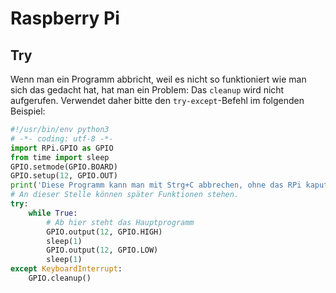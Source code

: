 # Raspberry Pi

## Try

Wenn man ein Programm abbricht, weil es nicht so funktioniert wie man sich das gedacht hat, hat man ein Problem: Das `cleanup` wird nicht aufgerufen. Verwendet daher bitte den `try-except`-Befehl im folgenden Beispiel:

```python
#!/usr/bin/env python3
# -*- coding: utf-8 -*-
import RPi.GPIO as GPIO
from time import sleep
GPIO.setmode(GPIO.BOARD)
GPIO.setup(12, GPIO.OUT)
print('Diese Programm kann man mit Strg+C abbrechen, ohne das RPi kaputt zu machen.')
# An dieser Stelle können später Funktionen stehen.
try:
    while True:
        # Ab hier steht das Hauptprogramm
        GPIO.output(12, GPIO.HIGH)
        sleep(1)
        GPIO.output(12, GPIO.LOW)
        sleep(1)
except KeyboardInterrupt:
    GPIO.cleanup()
```
